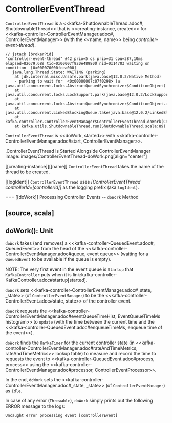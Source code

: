 # ControllerEventThread

`ControllerEventThread` is a <<kafka-ShutdownableThread.adoc#, ShutdownableThread>> that is <<creating-instance, created>> for <<kafka-controller-ControllerEventManager.adoc#, ControllerEventManager>> (with the <<name, name>> being *controller-event-thread*).

```
// jstack [brokerPid]
"controller-event-thread" #42 prio=5 os_prio=31 cpu=387,10ms elapsed=82679,68s tid=0x00007f920e489800 nid=0x14703 waiting on condition  [0x000070000fcea000]
   java.lang.Thread.State: WAITING (parking)
	at jdk.internal.misc.Unsafe.park(java.base@12.0.2/Native Method)
	- parking to wait for  <0x00000007c07f0298> (a java.util.concurrent.locks.AbstractQueuedSynchronizer$ConditionObject)
	at java.util.concurrent.locks.LockSupport.park(java.base@12.0.2/LockSupport.java:194)
	at java.util.concurrent.locks.AbstractQueuedSynchronizer$ConditionObject.await(java.base@12.0.2/AbstractQueuedSynchronizer.java:2081)
	at java.util.concurrent.LinkedBlockingQueue.take(java.base@12.0.2/LinkedBlockingQueue.java:433)
	at kafka.controller.ControllerEventManager$ControllerEventThread.doWork(ControllerEventManager.scala:127)
	at kafka.utils.ShutdownableThread.run(ShutdownableThread.scala:89)
```

`ControllerEventThread` is <<doWork, started>> with <<kafka-controller-ControllerEventManager.adoc#start, ControllerEventManager>>.

.ControllerEventThread is Started Alongside ControllerEventManager
image::images/ControllerEventThread-doWork.png[align="center"]

[[creating-instance]][[name]]
`ControllerEventThread` takes the name of the thread to be created.

[[logIdent]]
`ControllerEventThread` uses *[ControllerEventThread controllerId=[controllerId]]* as the logging prefix (aka `logIdent`).

=== [[doWork]] Processing Controller Events -- `doWork` Method

[source, scala]
----
doWork(): Unit
----

`doWork` takes (and removes) a <<kafka-controller-QueuedEvent.adoc#, QueuedEvent>> from the head of the <<kafka-controller-ControllerEventManager.adoc#queue, event queue>> (waiting for a `QueuedEvent` to be available if the queue is empty).

NOTE: The very first event in the event queue is `Startup` that `KafkaController` puts when it is link:kafka-controller-KafkaController.adoc#startup[started].

`doWork` sets <<kafka-controller-ControllerEventManager.adoc#_state, _state>> (of `ControllerEventManager`) to be the <<kafka-controller-ControllerEvent.adoc#state, state>> of the controller event.

`doWork` requests the <<kafka-controller-ControllerEventManager.adoc#eventQueueTimeHist, EventQueueTimeMs histogram>> to `update` (with the time between the current time and the <<kafka-controller-QueuedEvent.adoc#enqueueTimeMs, enqueue time of the event>>).

`doWork` finds the `KafkaTimer` for the current controller state (in <<kafka-controller-ControllerEventManager.adoc#rateAndTimeMetrics, rateAndTimeMetrics>> lookup table) to measure and record the time to requests the event to <<kafka-controller-QueuedEvent.adoc#process, process>> using the <<kafka-controller-ControllerEventManager.adoc#processor, ControllerEventProcessor>>.

In the end, `doWork` sets the <<kafka-controller-ControllerEventManager.adoc#_state, _state>> (of `ControllerEventManager`) as `Idle`.

In case of any error (`Throwable`), `doWork` simply prints out the following ERROR message to the logs:

```
Uncaught error processing event [controllerEvent]
```
